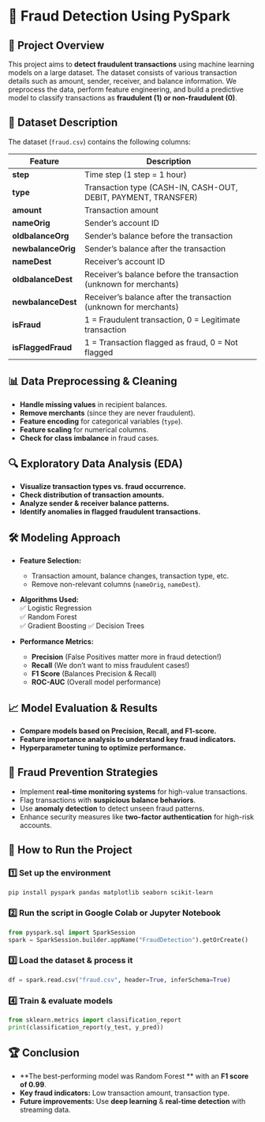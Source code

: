 # 🚀 Fraud Detection Using PySpark  

## 📌 **Project Overview**  
This project aims to **detect fraudulent transactions** using machine learning models on a large dataset. The dataset consists of various transaction details such as amount, sender, receiver, and balance information. We preprocess the data, perform feature engineering, and build a predictive model to classify transactions as **fraudulent (1) or non-fraudulent (0)**.  

## 📂 **Dataset Description**  
The dataset (`fraud.csv`) contains the following columns:  

| Feature          | Description |
|-----------------|-------------|
| **step**        | Time step (1 step = 1 hour) |
| **type**        | Transaction type (CASH-IN, CASH-OUT, DEBIT, PAYMENT, TRANSFER) |
| **amount**      | Transaction amount |
| **nameOrig**    | Sender’s account ID |
| **oldbalanceOrg** | Sender’s balance before the transaction |
| **newbalanceOrig** | Sender’s balance after the transaction |
| **nameDest**    | Receiver’s account ID |
| **oldbalanceDest** | Receiver’s balance before the transaction (unknown for merchants) |
| **newbalanceDest** | Receiver’s balance after the transaction (unknown for merchants) |
| **isFraud**     | 1 = Fraudulent transaction, 0 = Legitimate transaction |
| **isFlaggedFraud** | 1 = Transaction flagged as fraud, 0 = Not flagged |

## 📊 **Data Preprocessing & Cleaning**  
- **Handle missing values** in recipient balances.  
- **Remove merchants** (since they are never fraudulent).  
- **Feature encoding** for categorical variables (`type`).  
- **Feature scaling** for numerical columns.  
- **Check for class imbalance** in fraud cases.  

## 🔍 **Exploratory Data Analysis (EDA)**  
- **Visualize transaction types vs. fraud occurrence.**  
- **Check distribution of transaction amounts.**  
- **Analyze sender & receiver balance patterns.**  
- **Identify anomalies in flagged fraudulent transactions.**  

## 🛠️ **Modeling Approach**  
- **Feature Selection:**  
  - Transaction amount, balance changes, transaction type, etc.  
  - Remove non-relevant columns (`nameOrig`, `nameDest`).  

- **Algorithms Used:**  
  ✅ Logistic Regression  
  ✅ Random Forest  
  ✅ Gradient Boosting
  ✅ Decision Trees
  
    

- **Performance Metrics:**  
  - **Precision** (False Positives matter more in fraud detection!)  
  - **Recall** (We don’t want to miss fraudulent cases!)  
  - **F1 Score** (Balances Precision & Recall)  
  - **ROC-AUC** (Overall model performance)  

## 📈 **Model Evaluation & Results**  
- **Compare models based on Precision, Recall, and F1-score.**  
- **Feature importance analysis to understand key fraud indicators.**  
- **Hyperparameter tuning to optimize performance.**  

## 🔐 **Fraud Prevention Strategies**  
- Implement **real-time monitoring systems** for high-value transactions.  
- Flag transactions with **suspicious balance behaviors**.  
- Use **anomaly detection** to detect unseen fraud patterns.  
- Enhance security measures like **two-factor authentication** for high-risk accounts.  

## 🚀 **How to Run the Project**  
### 1️⃣ **Set up the environment**  
```bash
pip install pyspark pandas matplotlib seaborn scikit-learn
```
### 2️⃣ **Run the script in Google Colab or Jupyter Notebook**  
```python
from pyspark.sql import SparkSession
spark = SparkSession.builder.appName("FraudDetection").getOrCreate()
```
### 3️⃣ **Load the dataset & process it**  
```python
df = spark.read.csv("fraud.csv", header=True, inferSchema=True)
```
### 4️⃣ **Train & evaluate models**  
```python
from sklearn.metrics import classification_report
print(classification_report(y_test, y_pred))
```

## 🏆 **Conclusion**  
- **The best-performing model was Random Forest ** with an **F1 score of 0.99**.  
- **Key fraud indicators:** Low transaction amount, transaction type.  
- **Future improvements:** Use **deep learning** & **real-time detection** with streaming data.  

